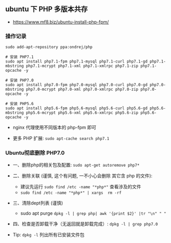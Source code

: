 ## ubuntu 下 PHP 多版本共存
* https://www.mf8.biz/ubuntu-install-php-fpm/


### 操作记录
```
sudo add-apt-repository ppa:ondrej/php  

# 安装 PHP7.1
sudo apt install php7.1-fpm php7.1-mysql php7.1-curl php7.1-gd php7.1-mbstring php7.1-mcrypt php7.1-xml php7.1-xmlrpc php7.1-zip php7.1-opcache -y

# 安装 PHP7.0
sudo apt install php7.0-fpm php7.0-mysql php7.0-curl php7.0-gd php7.0-mbstring php7.0-mcrypt php7.0-xml php7.0-xmlrpc php7.0-zip php7.0-opcache -y

# 安装 PHP5.6
sudo apt install php5.6-fpm php5.6-mysql php5.6-curl php5.6-gd php5.6-mbstring php5.6-mcrypt php5.6-xml php5.6-xmlrpc php5.6-zip php5.6-opcache -y
```

* nginx 代理使用不同版本的 php-fpm 即可

* 更多 PHP 扩展: `sudo apt-cache search php7.1`


### Ubuntu彻底删除 PHP7.0
* 一、删除php的相关包及配置: `sudo apt-get autoremove php7*`

* 二、删除关联 (谨慎, 这个有问题, 一不小心会删除 其它含 php 的文件): 
    * 建议先运行 `sudo find /etc -name "*php*"` 查看涉及的文件
    * `sudo find /etc -name "*php*" | xargs  rm -rf`

* 三、清除dept列表 (谨慎)
    * sudo apt purge `dpkg -l | grep php| awk '{print $2}' |tr "\n" " "`

* 四、检查是否卸载干净（无返回就是卸载完成）: `dpkg -l | grep php7.0`

* Tip: `dpkg -l` 列出所有已安装文件包
